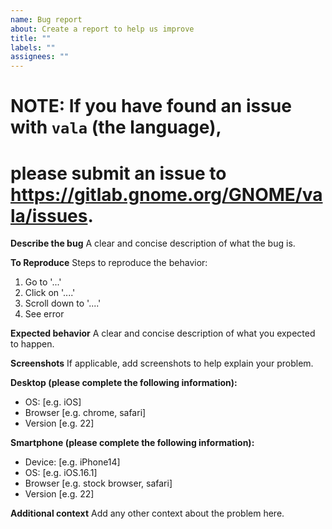 ```yaml
---
name: Bug report
about: Create a report to help us improve
title: ""
labels: ""
assignees: ""
---
```


# NOTE: If you have found an issue with `vala` (the language),

# please submit an issue to https://gitlab.gnome.org/GNOME/vala/issues.

**Describe the bug**
A clear and concise description of what the bug is.

**To Reproduce**
Steps to reproduce the behavior:

1. Go to '...'
2. Click on '....'
3. Scroll down to '....'
4. See error

**Expected behavior**
A clear and concise description of what you expected to happen.

**Screenshots**
If applicable, add screenshots to help explain your problem.

**Desktop (please complete the following information):**

- OS: [e.g. iOS]
- Browser [e.g. chrome, safari]
- Version [e.g. 22]

**Smartphone (please complete the following information):**

- Device: [e.g. iPhone14]
- OS: [e.g. iOS.16.1]
- Browser [e.g. stock browser, safari]
- Version [e.g. 22]

**Additional context**
Add any other context about the problem here.
